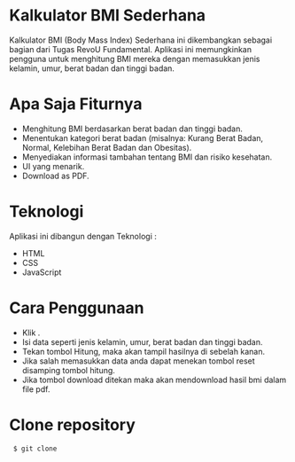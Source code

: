 # Kalkulator BMI Sederhana

Kalkulator BMI (Body Mass Index) Sederhana ini dikembangkan sebagai bagian dari Tugas RevoU Fundamental. Aplikasi ini memungkinkan pengguna untuk menghitung BMI mereka dengan memasukkan jenis kelamin, umur, berat badan dan tinggi badan.

# Apa Saja Fiturnya

- Menghitung BMI berdasarkan berat badan dan tinggi badan.
- Menentukan kategori berat badan (misalnya: Kurang Berat Badan, Normal, Kelebihan Berat Badan dan Obesitas).
- Menyediakan informasi tambahan tentang BMI dan risiko kesehatan.
- UI yang menarik.
- Download as PDF.

# Teknologi

Aplikasi ini dibangun dengan Teknologi :

- HTML
- CSS
- JavaScript

# Cara Penggunaan

- Klik  .
- Isi data seperti jenis kelamin, umur, berat badan dan tinggi badan.
- Tekan tombol Hitung, maka akan tampil hasilnya di sebelah kanan.
- Jika salah memasukkan data anda dapat menekan tombol reset disamping tombol hitung.
- Jika tombol download ditekan maka akan mendownload hasil bmi dalam file pdf.

# Clone repository

```
 $ git clone 
```
